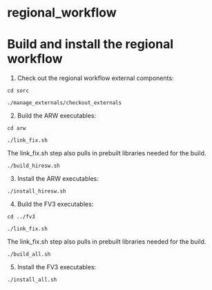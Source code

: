 # regional_workflow

# Build and install the regional workflow
1. Check out the regional workflow external components:

`cd sorc`

`./manage_externals/checkout_externals`

2. Build the ARW executables:

`cd arw`

`./link_fix.sh`

The link_fix.sh step also pulls in prebuilt libraries needed for the build.

`./build_hiresw.sh`

3. Install the ARW executables:

`./install_hiresw.sh`

4. Build the FV3 executables:

`cd ../fv3`

`./link_fix.sh`

The link_fix.sh step also pulls in prebuilt libraries needed for the build.

`./build_all.sh`

5. Install the FV3 executables:

`./install_all.sh`
